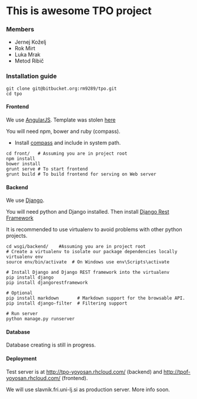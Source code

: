 # This is awesome TPO project #
### Members ###
- Jernej Koželj
- Rok Mirt
- Luka Mrak
- Metod Ribič

### Installation guide ###

```shell
git clone git@bitbucket.org:rm9289/tpo.git
cd tpo
```
#### Frontend ####

We use [AngularJS](https://docs.angularjs.org/guide).
Template was stolen [here](https://almsaeedstudio.com/themes/AdminLTE/index2.html)

You will need npm, bower and ruby (compass).

- Install [compass](http://compass-style.org/install) and include in system path.

```shell
cd front/	# Assuming you are in project root
npm install
bower install
grunt serve	# To start frontend
grunt build # To build frontend for serving on Web server
```
#### Backend ####

We use [Django](http://www.django-rest-framework.org/).

You will need python and Django installed. Then install [Django Rest
Framework](http://www.django-rest-framework.org/#installation)

It is recommended to use virtualenv to avoid problems with other python projects.

```shell
cd wsgi/backend/	#Assuming you are in project root
# Create a virtualenv to isolate our package dependencies locally
virtualenv env
source env/bin/activate  # On Windows use env\Scripts\activate

# Install Django and Django REST framework into the virtualenv
pip install django
pip install djangorestframework

# Optional
pip install markdown       # Markdown support for the browsable API.
pip install django-filter  # Filtering support

# Run server
python manage.py runserver
```

#### Database ####

Database creating is still in progress.

#### Deployment ####
Test server is at http://tpo-yoyosan.rhcloud.com/ (backend) and http://tpof-yoyosan.rhcloud.com/
(frontend).

We will use slavnik.fri.uni-lj.si as production server. More info soon.
